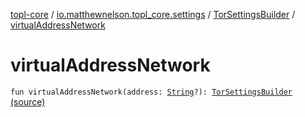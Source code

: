 [topl-core](../../index.md) / [io.matthewnelson.topl_core.settings](../index.md) / [TorSettingsBuilder](index.md) / [virtualAddressNetwork](./virtual-address-network.md)

# virtualAddressNetwork

`fun virtualAddressNetwork(address: `[`String`](https://kotlinlang.org/api/latest/jvm/stdlib/kotlin/-string/index.html)`?): `[`TorSettingsBuilder`](index.md) [(source)](https://github.com/05nelsonm/TorOnionProxyLibrary-Android/blob/master/topl-core/src/main/java/io/matthewnelson/topl_core/settings/TorSettingsBuilder.kt#L858)